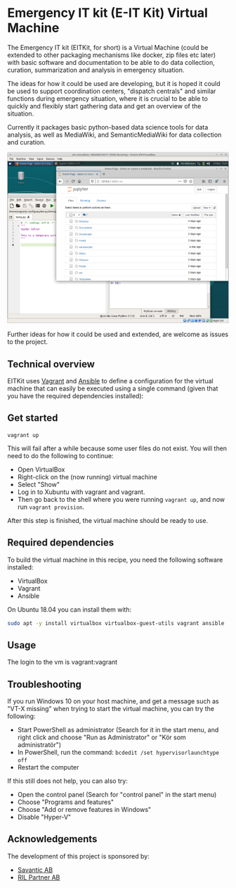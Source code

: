 # Emergency IT kit (E-IT Kit) Virtual Machine

The Emergency IT kit (EITKit, for short) is a Virtual Machine (could be
extended to other packaging mechanisms like docker, zip files etc later) with
basic software and documentation to be able to do data collection, curation,
summarization and analysis in emergency situation.

The ideas for how it could be used are developing, but it is hoped it could be used
to support coordination centers, "dispatch centrals" and similar functions during
emergency situation, where it is crucial to be able to quickly and flexibly start
gathering data and get an overview of the situation.

Currently it packages basic python-based data science tools for data analysis,
as well as MediaWiki, and SemanticMediaWiki for data collection and curation.

![Screenshot](screenshot.png)

Further ideas for how it could be used and extended, are welcome as issues to
the project.

## Technical overview

EITKit uses [Vagrant](https://www.vagrantup.com/) and [Ansible](https://www.ansible.com/)
to define a configuration for the virtual machine that can easily be executed using
a single command (given that you have the required dependencies installed):

## Get started

```
vagrant up
```

This will fail after a while because some user files do not exist. You will
then need to do the following to continue:

- Open VirtualBox
- Right-click on the (now running) virtual machine
- Select "Show"
- Log in to Xubuntu with vagrant and vagrant.
- Then go back to the shell where you were running `vagrant up`, and now run `vagrant provision`.

After this step is finished, the virtual machine should be ready to use.

## Required dependencies

To build the virtual machine in this recipe, you need the following software installed:

- VirtualBox
- Vagrant
- Ansible

On Ubuntu 18.04 you can install them with:

```bash
sudo apt -y install virtualbox virtualbox-guest-utils vagrant ansible
```

## Usage

The login to the vm is vagrant:vagrant

## Troubleshooting

If you run Windows 10 on your host machine, and get a message such as "VT-X
missing" when trying to start the virtual machine, you can try the following:

- Start PowerShell as administrator (Search for it in the start menu, and right
  click and choose "Run as Administrator" or "Kör som administratör")
- In PowerShell, run the command: `bcdedit /set hypervisorlaunchtype off`
- Restart the computer

If this still does not help, you can also try:

- Open the control panel (Search for "control panel" in the start menu)
- Choose "Programs and features"
- Choose "Add or remove features in Windows"
- Disable "Hyper-V"

## Acknowledgements

The development of this project is sponsored by:

- [Savantic AB](https://savantic.eu/)
- [RIL Partner AB](https://rilpartner.com/)
